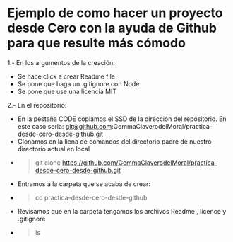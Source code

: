 # Ejemplo de como hacer un proyecto desde Cero con la ayuda de Github para que resulte más cómodo
1.- En los argumentos de la creación:
  * Se hace click a crear Readme file
  * Se pone que haga un .gitignore con Node
  * Se pone que use una licencia MIT
    
2.- En el repositorio:
  * En la pestaña CODE copiamos el SSD de la dirección del repositorio. En este caso seria: git@github.com:GemmaClaverodelMoral/practica-desde-cero-desde-github.git
  * Clonamos en la liena de comandos del directorio padre de nuestro directorio actual en local
  * > git clone https://github.com/GemmaClaverodelMoral/practica-desde-cero-desde-github.git
  * Entramos a la carpeta que se acaba de crear:
  * > cd practica-desde-cero-desde-github
  * Revisamos que en la carpeta tengamos los archivos Readme , licence y .gitignore
  * > ls
 
